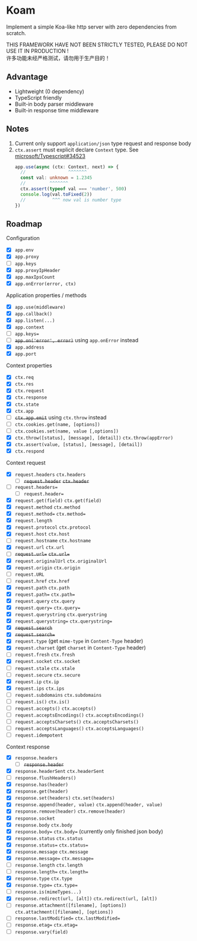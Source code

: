 # Koam

Implement a simple Koa-like http server with zero dependencies from scratch.

THIS FRAMEWORK HAVE NOT BEEN STRICTLY TESTED, PLEASE DO NOT USE IT IN PRODUCTION !  
许多功能未经严格测试，请勿用于生产目的！

## Advantage

- Lightweight (0 dependency)
- TypeScript friendly
- Built-in body parser middleware
- Built-in response time middleware

## Notes

1. Current only support `application/json` type request and response body
2. `ctx.assert` must explicit declare `Context` type. See [microsoft/Typescript#34523](https://github.com/microsoft/TypeScript/issues/34523)
   ```ts example.ts
   app.use(async (ctx: Context, next) => {
     //                ^^^^^^^
     const val: unknown = 1.2345
     //         ^^^^^^^
     ctx.assert(typeof val === 'number', 500)
     console.log(val.toFixed(2))
     //          ^^^ now val is number type
   })
   ```

## Roadmap

Configuration

- [x] `app.env`
- [x] `app.proxy`
- [ ] `app.keys`
- [x] `app.proxyIpHeader`
- [x] `app.maxIpsCount`
- [x] `app.onError(error, ctx)`

Application properties / methods

- [x] `app.use(middleware)`
- [x] `app.callback()`
- [x] `app.listen(...)`
- [x] `app.context`
- [ ] `app.keys=`
- [ ] ~~`app.on('error', error)`~~ using `app.onError` instead
- [x] `app.address`
- [x] `app.port`

Context properties

- [x] `ctx.req`
- [x] `ctx.res`
- [x] `ctx.request`
- [x] `ctx.response`
- [x] `ctx.state`
- [x] `ctx.app`
- [ ] ~~`ctx.app.emit`~~ using `ctx.throw` instead
- [ ] `ctx.cookies.get(name, [options])`
- [ ] `ctx.cookies.set(name, value [,options])`
- [x] `ctx.throw([status], [message], [detail])` `ctx.throw(appError)`
- [x] `ctx.assert(value, [status], [message], [detail])`
- [x] `ctx.respond` <!-- TODO: support HEAD request -->

Context request

- [x] `request.headers` `ctx.headers`
    - [ ] ~~`request.header`~~ ~~`ctx.header`~~
- [ ] `request.headers=`
    - [ ] `request.header=`
- [x] `request.get(field)` `ctx.get(field)`
- [x] `request.method` `ctx.method`
- [x] `request.method=` `ctx.method=`
- [x] `request.length`
- [x] `request.protocol` `ctx.protocol`
- [x] `request.host` `ctx.host`
- [ ] `request.hostname` `ctx.hostname`
- [x] `request.url` `ctx.url`
- [ ] ~~`request.url=`~~ ~~`ctx.url=`~~
- [x] `request.originalUrl` `ctx.originalUrl`
- [x] `request.origin` `ctx.origin`
- [ ] `request.URL`
- [ ] `request.href` `ctx.href`
- [x] `request.path` `ctx.path`
- [x] `request.path=` `ctx.path=`
- [x] `request.query` `ctx.query`
- [x] `request.query=` `ctx.query=`
- [x] `request.querystring` `ctx.querystring`
- [x] `request.querystring=` `ctx.querystring=`
- [x] ~~`request.search`~~
- [x] ~~`request.search=`~~
- [x] `request.type` (get `mime-type` in `Content-Type` header)
- [x] `request.charset` (get `charset` in `Content-Type` header)
- [ ] `request.fresh` `ctx.fresh`
- [x] `request.socket` `ctx.socket`
- [ ] `request.stale` `ctx.stale`
- [ ] `request.secure` `ctx.secure`
- [x] `request.ip` `ctx.ip`
- [x] `request.ips` `ctx.ips`
- [ ] `request.subdomains` `ctx.subdomains`
- [ ] `request.is()` `ctx.is()`
- [ ] `request.accepts()` `ctx.accepts()`
- [ ] `request.acceptsEncodings()` `ctx.acceptsEncodings()`
- [ ] `request.acceptsCharsets()` `ctx.acceptsCharsets()`
- [ ] `request.acceptsLanguages()` `ctx.acceptsLanguages()`
- [ ] `request.idempotent`

Context response

- [x] `response.headers`
  - [ ] ~~`response.header`~~
- [x] `response.headerSent` `ctx.headerSent` <!-- Need tests -->
- [ ] `response.flushHeaders()` <!-- Need tests -->
- [x] `response.has(header)`
- [x] `response.get(header)`
- [x] `response.set(headers)` `ctx.set(headers)`
- [x] `response.append(header, value)` `ctx.append(header, value)`
- [x] `response.remove(header)` `ctx.remove(header)`
- [x] `response.socket`
- [x] `response.body` `ctx.body`
- [x] `response.body=` `ctx.body=` (currently only finished json body)
- [x] `response.status` `ctx.status`
- [x] `response.status=` `ctx.status=`
- [x] `response.message` `ctx.message`
- [x] `response.message=` `ctx.message=`
- [ ] `response.length` `ctx.length`
- [ ] `response.length=` `ctx.length=`
- [x] `response.type` `ctx.type`
- [x] `response.type=` `ctx.type=`
- [ ] `response.is(mimeTypes...)`
- [x] `response.redirect(url, [alt])` `ctx.redirect(url, [alt])`
- [ ] `response.attachment([filename], [options])` `ctx.attachment([filename], [options])`
- [ ] `response.lastModified=` `ctx.lastModified=`
- [ ] `response.etag=` `ctx.etag=`
- [ ] `response.vary(field)`
